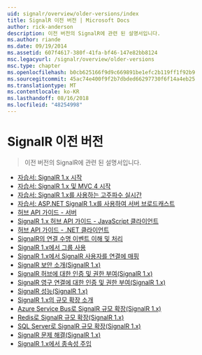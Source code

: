 ```yaml
---
uid: signalr/overview/older-versions/index
title: SignalR 이전 버전 | Microsoft Docs
author: rick-anderson
description: 이전 버전의 SignalR에 관련 된 설명서입니다.
ms.author: riande
ms.date: 09/19/2014
ms.assetid: 607f4617-380f-41fa-bf46-147e82bb8124
msc.legacyurl: /signalr/overview/older-versions
msc.type: chapter
ms.openlocfilehash: b0cb625166f9d9c669891be1efc2b119ff1f92b9
ms.sourcegitcommit: 45ac74e400f9f2b7dbded66297730f6f14a4eb25
ms.translationtype: MT
ms.contentlocale: ko-KR
ms.lasthandoff: 08/16/2018
ms.locfileid: "48254998"
---
```

<a name="signalr-older-versions"></a>SignalR 이전 버전
====================
> 이전 버전의 SignalR에 관련 된 설명서입니다.


- [자습서: SignalR 1.x 시작](tutorial-getting-started-with-signalr.md)
- [자습서: SignalR 1.x 및 MVC 4 시작](tutorial-getting-started-with-signalr-and-mvc-4.md)
- [자습서: SignalR 1.x를 사용하는 고주파수 실시간](tutorial-high-frequency-realtime-with-signalr.md)
- [자습서: ASP.NET SignalR 1.x를 사용하여 서버 브로드캐스트](tutorial-server-broadcast-with-aspnet-signalr.md)
- [허브 API 가이드 - 서버](signalr-1x-hubs-api-guide-server.md)
- [SignalR 1.x 허브 API 가이드 - JavaScript 클라이언트](signalr-1x-hubs-api-guide-javascript-client.md)
- [허브 API 가이드 - .NET 클라이언트](signalr-1x-hubs-api-guide-net-client.md)
- [SignalR의 연결 수명 이벤트 이해 및 처리](handling-connection-lifetime-events.md)
- [SignalR 1.x에서 그룹 사용](working-with-groups.md)
- [SignalR 1.x에서 SignalR 사용자를 연결에 매핑](mapping-users-to-connections.md)
- [SignalR 보안 소개(SignalR 1.x)](introduction-to-security.md)
- [SignalR 허브에 대한 인증 및 권한 부여(SignalR 1.x)](hub-authorization.md)
- [SignalR 영구 연결에 대한 인증 및 권한 부여(SignalR 1.x)](persistent-connection-authorization.md)
- [SignalR 성능(SignalR 1.x)](signalr-performance.md)
- [SignalR 1.x의 규모 확장 소개](scaleout-in-signalr.md)
- [Azure Service Bus로 SignalR 규모 확장(SignalR 1.x)](scaleout-with-windows-azure-service-bus.md)
- [Redis로 SignalR 규모 확장(SignalR 1.x)](scaleout-with-redis.md)
- [SQL Server로 SignalR 규모 확장(SignalR 1.x)](scaleout-with-sql-server.md)
- [SignalR 문제 해결(SignalR 1.x)](troubleshooting.md)
- [SignalR 1.x에서 종속성 주입](dependency-injection.md)
